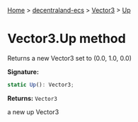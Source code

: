 [Home](./index) &gt; [decentraland-ecs](./decentraland-ecs.md) &gt; [Vector3](./decentraland-ecs.vector3.md) &gt; [Up](./decentraland-ecs.vector3.up.md)

# Vector3.Up method

Returns a new Vector3 set to (0.0, 1.0, 0.0)

**Signature:**
```javascript
static Up(): Vector3;
```
**Returns:** `Vector3`

a new up Vector3
